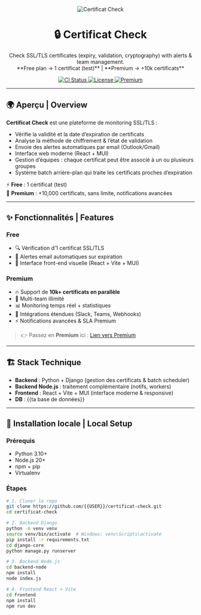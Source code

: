 <p align="center">
  <img src="https://img.shields.io/badge/SSL-TLS-blue?logo=letsencrypt" alt="Certificat Check">
</p>

<h1 align="center">🔒 Certificat Check</h1>
<p align="center">
  Check SSL/TLS certificates (expiry, validation, cryptography) with alerts & team management.  
  <br/>
  **Free plan → 1 certificat (test)** | **Premium → +10k certificats**
</p>

<p align="center">
  <a href="https://github.com/{{USER}}/certificat-check/actions">
    <img src="https://img.shields.io/github/actions/workflow/status/{{USER}}/certificat-check/ci.yml?label=CI" alt="CI Status">
  </a>
  <a href="LICENSE">
    <img src="https://img.shields.io/github/license/{{USER}}/certificat-check" alt="License">
  </a>
  <a href="https://example.com/premium">
    <img src="https://img.shields.io/badge/Upgrade-Premium-blue?logo=githubsponsors" alt="Premium">
  </a>
</p>

---

## 🌍 Aperçu | Overview

**Certificat Check** est une plateforme de monitoring SSL/TLS :  
- Vérifie la validité et la date d’expiration de certificats  
- Analyse la méthode de chiffrement & l’état de validation  
- Envoie des alertes automatiques par email (Outlook/Gmail)  
- Interface web moderne (React + MUI)  
- Gestion d’équipes : chaque certificat peut être associé à un ou plusieurs groupes  
- Système batch arrière-plan qui traite les certificats proches d’expiration  

⚡ **Free** : 1 certificat (test)  
🚀 **Premium** : +10,000 certificats, sans limite, notifications avancées  

---

## ✨ Fonctionnalités | Features

### Free
- 🔍 Vérification d’1 certificat SSL/TLS  
- 📅 Alertes email automatiques sur expiration  
- 🎨 Interface front-end visuelle (React + Vite + MUI)  

### Premium
- 🔥 Support de **10k+ certificats en parallèle**  
- 👥 Multi-team illimité  
- 📊 Monitoring temps réel + statistiques  
- 📨 Intégrations étendues (Slack, Teams, Webhooks)  
- ⚡ Notifications avancées & SLA Premium  

> 👉 Passez en **Premium** ici : [Lien vers Premium](https://example.com/premium)  

---

## 🏗️ Stack Technique

- **Backend** : Python + Django (gestion des certificats & batch scheduler)  
- **Backend Node.js** : traitement complémentaire (notifs, workers)  
- **Frontend** : React + Vite + MUI (interface moderne & responsive)  
- **DB** : {{ta base de données}}  

---

## 🚀 Installation locale | Local Setup

### Prérequis
- Python 3.10+  
- Node.js 20+  
- npm + pip  
- Virtualenv  

### Étapes
```bash
# 1. Cloner le repo
git clone https://github.com/{{USER}}/certificat-check.git
cd certificat-check

# 2. Backend Django
python -m venv venv
source venv/bin/activate  # Windows: venv\Scripts\activate
pip install -r requirements.txt
cd django-core
python manage.py runserver

# 3. Backend Node.js
cd backend-node
npm install
node index.js

# 4. Frontend React + Vite
cd frontend
npm install
npm run dev
